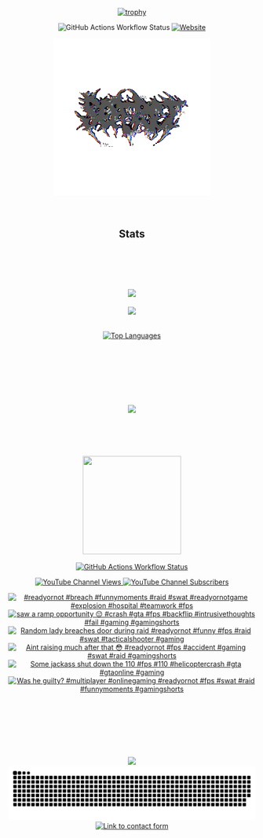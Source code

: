 [COMMENT]: <TITLE*****************************************>

<div align="center">
  <a href="https://seperet.com">
    
  [![trophy](https://github-profile-trophy.vercel.app/?username=denv3rr&column=-1&no-frame=true&no-bg=true&theme=darkhub&title=-Stars,-PullRequest,-Issues,-Reviews)](https://github.com/ryo-ma/github-profile-trophy)
    
  ![GitHub Actions Workflow Status](https://img.shields.io/github/actions/workflow/status/denv3rr/denv3rr/.github%2Fworkflows%2Fyoutube-cards.yml?logoColor=CD201F&label=connections&link=https%3A%2F%2Fyoutube.com%2F%40seperet)
  </a>
  <a href="https://seperet.com">
  ![Website](https://img.shields.io/website?url=https%3A%2F%2Fseperet.com&label=seperet.com)    
  </a>  
</div>

[COMMENT]: <LOGO*****************************************>
<div align="center">
  <a href="https://seperet.com">
    <img src=https://github.com/denv3rr/denv3rr/blob/main/IMG_4225.gif/>    
  </a>
</div>
<br></br>

[COMMENT]: <STATS*****************************************>
<div align="center">

  ## Stats
</div>

<br></br>
<br></br>

<div align="center">  
<div align="center">
  <a>
    <img src="https://github-profile-summary-cards.vercel.app/api/cards/profile-details?username=denv3rr&theme=transparent"/>
    <br></br>
    <img src="https://github-readme-streak-stats.herokuapp.com?user=denv3rr&theme=transparent&hide_border=true&properties=background&border=white"/>
    <br></br>
  </a>
</div>
  
[![Top Languages](https://github-readme-stats.vercel.app/api/top-langs/?username=denv3rr&hide_border=true&theme=transparent&layout=donut&langs_count=12)](https://github.com/denv3rr/github-readme-stats)
<br></br>
<br></br>
<br></br>
<br></br>

<img src="https://user-images.githubusercontent.com/74038190/212284100-561aa473-3905-4a80-b561-0d28506553ee.gif">
<br></br>
<br></br>
<br></br>

[COMMENT]: <YOUTUBE*****************************************>
<div align="center">
<a href="https://youtube.com/@seperet">
  <img src="https://media4.giphy.com/media/v1.Y2lkPTc5MGI3NjExYzdqdmlpbzIzdDM1Zm8wNnR5MW8wODVwY29tMnBjd2ltb292eXRkMiZlcD12MV9pbnRlcm5hbF9naWZfYnlfaWQmY3Q9cw/dyLmcrc0wk4dUCxp0K/giphy.webp" width="200" height="200">

  <div align="center">
    
   [COMMENT]: <CHECK-WORKFLOWS*****************************************>
   
  ![GitHub Actions Workflow Status](https://img.shields.io/github/actions/workflow/status/denv3rr/denv3rr/.github%2Fworkflows%2Fyoutube-cards.yml?logoColor=CD201F&label=connections&link=https%3A%2F%2Fyoutube.com%2F%40seperet)
  
    
  </div>
  
  ![YouTube Channel Views](https://img.shields.io/youtube/channel/views/UCATB-IqmpAn-2XHu6lxTVwg)
  <a href="https://youtube.com/@seperet">
  ![YouTube Channel Subscribers](https://img.shields.io/youtube/channel/subscribers/UCATB-IqmpAn-2XHu6lxTVwg?link=https%3A%2F%2Fyoutube.com%2F%40seperet)
  </a>
</a>
  
<!-- BEGIN YOUTUBE-CARDS -->
[![#readyornot #breach #funnymoments #raid #swat #readyornotgame #explosion #hospital #teamwork #fps](https://ytcards.demolab.com/?id=CaN8hFkV7b8&title=%23readyornot+%23breach+%23funnymoments+%23raid+%23swat+%23readyornotgame+%23explosion+%23hospital+%23teamwork+%23fps&lang=en&timestamp=1758232522&background_color=%230d1117&title_color=%23ffffff&stats_color=%23dedede&max_title_lines=1&width=250&border_radius=5 "#readyornot #breach #funnymoments #raid #swat #readyornotgame #explosion #hospital #teamwork #fps")](https://www.youtube.com/shorts/CaN8hFkV7b8)
[![saw a ramp opportunity 😔 #crash #gta #fps #backflip #intrusivethoughts #fail #gaming #gamingshorts](https://ytcards.demolab.com/?id=XznxLqpgTxg&title=saw+a+ramp+opportunity+%F0%9F%98%94+%23crash+%23gta+%23fps+%23backflip+%23intrusivethoughts+%23fail+%23gaming+%23gamingshorts&lang=en&timestamp=1758136459&background_color=%230d1117&title_color=%23ffffff&stats_color=%23dedede&max_title_lines=1&width=250&border_radius=5 "saw a ramp opportunity 😔 #crash #gta #fps #backflip #intrusivethoughts #fail #gaming #gamingshorts")](https://www.youtube.com/shorts/XznxLqpgTxg)
[![Random lady breaches door during raid #readyornot #funny #fps #raid #swat #tacticalshooter #gaming](https://ytcards.demolab.com/?id=o1VU3GoWEBc&title=Random+lady+breaches+door+during+raid+%23readyornot+%23funny+%23fps+%23raid+%23swat+%23tacticalshooter+%23gaming&lang=en&timestamp=1758002682&background_color=%230d1117&title_color=%23ffffff&stats_color=%23dedede&max_title_lines=1&width=250&border_radius=5 "Random lady breaches door during raid #readyornot #funny #fps #raid #swat #tacticalshooter #gaming")](https://www.youtube.com/shorts/o1VU3GoWEBc)
[![Aint raising much after that 😳 #readyornot #fps #accident #gaming #swat #raid #gamingshorts](https://ytcards.demolab.com/?id=Jytb2-vRWKo&title=Aint+raising+much+after+that+%F0%9F%98%B3+%23readyornot+%23fps+%23accident+%23gaming+%23swat+%23raid+%23gamingshorts&lang=en&timestamp=1757980058&background_color=%230d1117&title_color=%23ffffff&stats_color=%23dedede&max_title_lines=1&width=250&border_radius=5 "Aint raising much after that 😳 #readyornot #fps #accident #gaming #swat #raid #gamingshorts")](https://www.youtube.com/shorts/Jytb2-vRWKo)
[![Some jackass shut down the 110 #fps #110 #helicoptercrash #gta #gtaonline #gaming](https://ytcards.demolab.com/?id=xEfg7eLh4Ao&title=Some+jackass+shut+down+the+110+%23fps+%23110+%23helicoptercrash+%23gta+%23gtaonline+%23gaming&lang=en&timestamp=1757891198&background_color=%230d1117&title_color=%23ffffff&stats_color=%23dedede&max_title_lines=1&width=250&border_radius=5 "Some jackass shut down the 110 #fps #110 #helicoptercrash #gta #gtaonline #gaming")](https://www.youtube.com/shorts/xEfg7eLh4Ao)
[![Was he guilty? #multiplayer #onlinegaming #readyornot #fps #swat #raid #funnymoments #gamingshorts](https://ytcards.demolab.com/?id=pi6Jk0cNBlY&title=Was+he+guilty%3F+%23multiplayer+%23onlinegaming+%23readyornot+%23fps+%23swat+%23raid+%23funnymoments+%23gamingshorts&lang=en&timestamp=1757287721&background_color=%230d1117&title_color=%23ffffff&stats_color=%23dedede&max_title_lines=1&width=250&border_radius=5 "Was he guilty? #multiplayer #onlinegaming #readyornot #fps #swat #raid #funnymoments #gamingshorts")](https://www.youtube.com/shorts/pi6Jk0cNBlY)
<!-- END YOUTUBE-CARDS -->
<br></br>
<br></br>
<br></br>

<img src="https://user-images.githubusercontent.com/74038190/212284100-561aa473-3905-4a80-b561-0d28506553ee.gif">
  
</div>

[COMMENT]: <SNAKE*****************************************>
  <div align="center">
    <picture>
      <source media="(prefers-color-scheme: dark)" srcset="https://raw.githubusercontent.com/platane/platane/output/github-contribution-grid-snake-dark.svg">
      <source media="(prefers-color-scheme: light)" srcset="https://raw.githubusercontent.com/platane/platane/output/github-contribution-grid-snake.svg">
      <img alt="GitHub contribution grid snake animation" src="https://raw.githubusercontent.com/platane/platane/output/github-contribution-grid-snake.svg">
    </picture>
  </div>
<div align="center">
<a href="https://seperet.com/contact"><img src="https://readme-typing-svg.demolab.com?font=Sixtyfour+Convergence&size=25&duration=3000&color=F7F7F7&center=true&width=520&height=60&lines=CLICK+HERE+TO+CONTACT" alt="Link to contact form" /></a>
</div>

[COMMENT]: <LOGOS*****************************************>
[logo1]: https://github.com/denv3rr/denv3rr/blob/main/Seperet_Slam_White.gif "Seperet.com"
[logo2]: https://github.com/denv3rr/denv3rr/blob/main/Seperet_NightVision_Slam.gif "Seperet.com"
